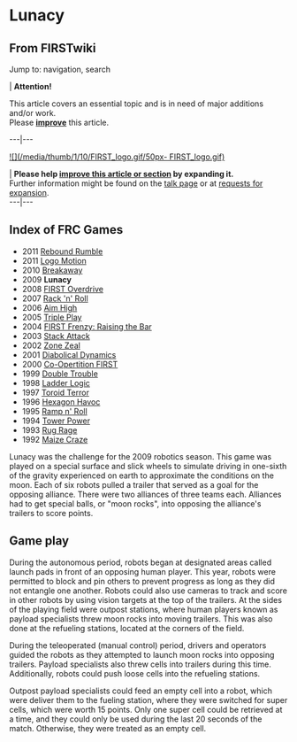# Lunacy

## From FIRSTwiki

Jump to: navigation, search

| **Attention!**

This article covers an essential topic and is in need of major additions and/or work.<br>
Please **[improve](http://www.firstwiki.net/index.php?title=Lunacy&action=edit "http://www.firstwiki.net/index.php?title=Lunacy&action=edit")** this article.

---|---

[![](/media/thumb/1/10/FIRST_logo.gif/50px-
FIRST_logo.gif)](Image:FIRST_logo.gif)

| **Please help [improve this article or section](http://www.firstwiki.net/index.php?title=Lunacy&action=edit "http://www.firstwiki.net/index.php?title=Lunacy&action=edit") by expanding it.**<br>
Further information might be found on the [talk page](/index.php?title=Talk:Lunacy&action=edit "Talk:Lunacy") or at [requests for expansion](FIRSTwiki:Requests_for_expansion "FIRSTwiki:Requests
for expansion").<br>
---|---

## Index of FRC Games

- 2011 [Rebound Rumble](Rebound_Rumble "Rebound Rumble")
- 2011 [Logo Motion](Logo_Motion "Logo Motion")
- 2010 [Breakaway](Breakaway "Breakaway")
- 2009 **Lunacy**
- 2008 [FIRST Overdrive](FIRST_Overdrive "FIRST Overdrive")
- 2007 [Rack 'n' Roll](Rack_%27n%27_Roll "Rack 'n' Roll")
- 2006 [Aim High](aim-high)
- 2005 [Triple Play](triple-play)
- 2004 [FIRST Frenzy: Raising the Bar](FIRST_Frenzy:_Raising_the_Bar "FIRST Frenzy: Raising the Bar")
- 2003 [Stack Attack](Stack_Attack "Stack Attack")
- 2002 [Zone Zeal](Zone_Zeal "Zone Zeal")
- 2001 [Diabolical Dynamics](Diabolical_Dynamics "Diabolical Dynamics")
- 2000 [Co-Opertition FIRST](Co-Opertition_FIRST "Co-Opertition FIRST")
- 1999 [Double Trouble](Double_Trouble "Double Trouble")
- 1998 [Ladder Logic](Ladder_Logic "Ladder Logic")
- 1997 [Toroid Terror](Toroid_Terror "Toroid Terror")
- 1996 [Hexagon Havoc](Hexagon_Havoc "Hexagon Havoc")
- 1995 [Ramp n' Roll](Ramp_n%27_Roll "Ramp n' Roll")
- 1994 [Tower Power](Tower_Power "Tower Power")
- 1993 [Rug Rage](Rug_Rage "Rug Rage")
- 1992 [Maize Craze](Maize_Craze "Maize Craze")

Lunacy was the challenge for the 2009 robotics season. This game was played on a special surface and slick wheels to simulate driving in one-sixth of the gravity experienced on earth to approximate the conditions on the moon. Each of six robots pulled a trailer that served as a goal for the opposing alliance. There were two alliances of three teams each. Alliances had to get special balls, or "moon rocks", into opposing the alliance's trailers to score points.

## Game play

During the autonomous period, robots began at designated areas called launch pads in front of an opposing human player. This year, robots were permitted to block and pin others to prevent progress as long as they did not entangle one another. Robots could also use cameras to track and score in other robots by using vision targets at the top of the trailers. At the sides of the playing field were outpost stations, where human players known as payload specialists threw moon rocks into moving trailers. This was also done at the refueling stations, located at the corners of the field.

During the teleoperated (manual control) period, drivers and operators guided the robots as they attempted to launch moon rocks into opposing trailers. Payload specialists also threw cells into trailers during this time. Additionally, robots could push loose cells into the refueling stations.

Outpost payload specialists could feed an empty cell into a robot, which were deliver them to the fueling station, where they were switched for super cells, which were worth 15 points. Only one super cell could be retrieved at a time, and they could only be used during the last 20 seconds of the match. Otherwise, they were treated as an empty cell.
